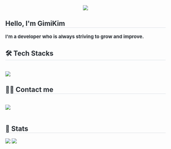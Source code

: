 <div align= "center">
    <img src="https://capsule-render.vercel.app/api?type=rect&color=random&height=120&text=Kim's%20GitHub&animation=&fontColor=000000&fontSize=60" />
    </div>
    <div style="text-align: left;"> 
    <h2 style="border-bottom: 1px solid #d8dee4; color: #282d33;"> Hello, I'm GimiKim </h2>  
    <div style="font-weight: 700; font-size: 15px; text-align: left; color: #282d33;"> I'm a developer who is always striving to grow and improve. </div> 
    </div>
    <div style="text-align: left;">
    <h2 style="border-bottom: 1px solid #d8dee4; color: #282d33;"> 🛠️ Tech Stacks </h2> <br> 
    <div style="margin: ; text-align: left;" "text-align: left;"> <img src="https://img.shields.io/badge/Python-3776AB?style=for-the-badge&logo=Python&logoColor=white">
          </div>
    </div>
    <div style="text-align: left;">
    <h2 style="border-bottom: 1px solid #d8dee4; color: #282d33;"> 🧑‍💻 Contact me </h2> <br> 
    <div style="text-align: left;"> <a href=mailto:hyeonsung1009@gmail.com> <img src="https://img.shields.io/badge/Gmail-EA4335?style=for-the-badge&logo=Gmail&logoColor=white&link=mailto:hyeonsung1009@gmail.com"> </a>
          </div>  <br> 
    <div style="text-align: left;">  </div> 
    </div>
    <div style="text-align: left;"> 
    <h2 style="border-bottom: 1px solid #d8dee4; color: #282d33;"> 🏅 Stats </h2> <div style="text-align: left;"> <img src="https://github-readme-stats.vercel.app/api?username=gimikim&bg_color=60,000000,&title_color=000000&text_color=000000"
         /> <img src="https://github-readme-stats.vercel.app/api/top-langs/?username=gimikim&layout=compact&bg_color=60,000000,&title_color=000000&text_color=000000"
           /> </div> 
    </div>
    
